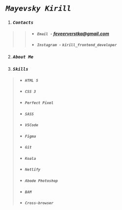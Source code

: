   #  *`Mayevsky Kirill`*

1. ###  *`Contacts`*
>>

>> - ####  *`Email -`  feveerverstka@gmail.com*
>>
>> - ####  *`Instagram -`*  *`kirill_frontend_developer`*

2. ###  *`About Me`*

3. ###  *`Skills`*
>
> - ####  *`HTML 5`*
> - ####  *`CSS 3`*
> - ####  *`Perfect Pixel`*
> - ####  *`SASS`*
> - ####  *`VSCode`*
> - ####  *`Figma`*
> - ####  *`Git`*
> - ####  *`Koala`*
> - ####  *`Netlify`*
> - ####  *`Abode Photoshop`*
> - ####  *`BAM`*
> - ####  *`Cross-browser`*
